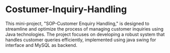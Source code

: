 # Costumer-Inquiry-Handling
This mini-project, "SOP-Customer Enquiry Handling," is designed to streamline and optimize the process of managing customer inquiries using Java technologies. The project focuses on developing a robust system that handles customer queries efficiently, implemented using java swing for interface and MySQL as backend.
